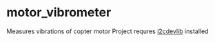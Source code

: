 motor_vibrometer
================

Measures vibrations of copter motor
Project requres [i2cdevlib](https://github.com/jrowberg/i2cdevlib) installed
